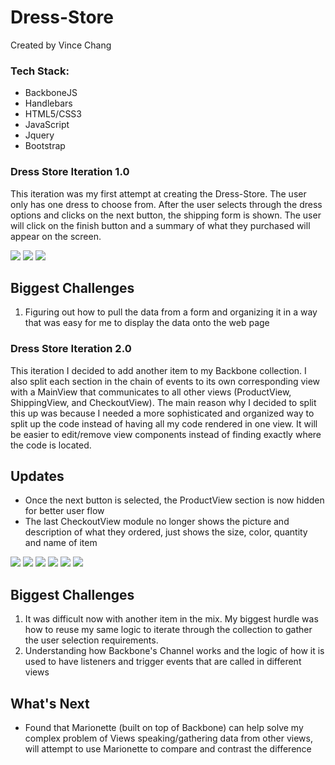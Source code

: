 # Dress-Store

 Created by Vince Chang

 ### Tech Stack:
 - BackboneJS
 - Handlebars
 - HTML5/CSS3
 - JavaScript
 - Jquery
 - Bootstrap

### Dress Store Iteration 1.0
This iteration was my first attempt at creating the Dress-Store. The user only
has one dress to choose from. After the user selects through the dress options
and clicks on the next button, the shipping form is shown. The user will click
on the finish button and a summary of what they purchased will appear on the
screen.

![](https://github.com/vincehacks/Dress-Store/blob/master/screenshots/I1_P1.png)
![](https://github.com/vincehacks/Dress-Store/blob/master/screenshots/I1_P2.png)
![](https://github.com/vincehacks/Dress-Store/blob/master/screenshots/I1_P3.png)

## Biggest Challenges
1. Figuring out how to pull the data from a form and organizing it in a way that
was easy for me to display the data onto the web page

### Dress Store Iteration 2.0
This iteration I decided to add another item to my Backbone collection. I also
split each section in the chain of events to its own corresponding view with
a MainView that communicates to all other views (ProductView, ShippingView, and
CheckoutView). The main reason why I decided to split this up was because I
needed a more sophisticated and organized way to split up the code instead of
having all my code rendered in one view. It will be easier to edit/remove view
components instead of finding exactly where the code is located.

## Updates
- Once the next button is selected, the ProductView section is now hidden for
better user flow
- The last CheckoutView module no longer shows the picture and description of
what they ordered, just shows the size, color, quantity and name of item

![](https://github.com/vincehacks/Dress-Store/blob/master/screenshots/I2_P1.png)
![](https://github.com/vincehacks/Dress-Store/blob/master/screenshots/I2_P2.png)
![](https://github.com/vincehacks/Dress-Store/blob/master/screenshots/I2_P3.png)
![](https://github.com/vincehacks/Dress-Store/blob/master/screenshots/I2_P4.png)
![](https://github.com/vincehacks/Dress-Store/blob/master/screenshots/I2_P5.png)
![](https://github.com/vincehacks/Dress-Store/blob/master/screenshots/I2_P6.png)

## Biggest Challenges
1. It was difficult now with another item in the mix. My biggest hurdle was how
to reuse my same logic to iterate through the collection to gather the user
selection requirements.
2. Understanding how Backbone's Channel works and the logic of how it is used to
have listeners and trigger events that are called in different views

## What's Next
- Found that Marionette (built on top of Backbone) can help solve my complex
problem of Views speaking/gathering data from other views, will attempt to use
Marionette to compare and contrast the difference
